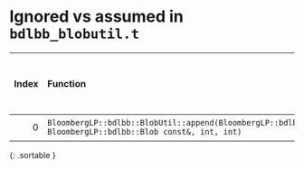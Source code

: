 # Ignored vs assumed in `bdlbb_blobutil.t`

<script src="../sorttable.js"></script>
|   Index | Function                                                                                                     |   Difference in number of lines |   Function size difference in bytes | Disassembly                                                             |   Number of lines in assumed build | Number of bytes in assumed build   |   Number of lines in ignored build | Number of bytes in ignored build   |
|--------:|:-------------------------------------------------------------------------------------------------------------|--------------------------------:|------------------------------------:|:------------------------------------------------------------------------|-----------------------------------:|:-----------------------------------|-----------------------------------:|:-----------------------------------|
|       0 | `BloombergLP::bdlbb::BlobUtil::append(BloombergLP::bdlbb::Blob*, BloombergLP::bdlbb::Blob const&, int, int)` |                              -1 |                                   0 | [Assumed](0.assume.s.txt), [Ignored](0.none.s.txt), [Diff](0.diff.html) |                                512 | 4,301,168                          |                                512 | 4,300,608                          |
{: .sortable }
